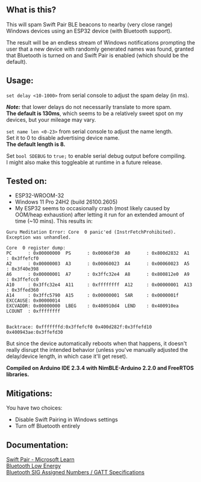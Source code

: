 ## What is this?

This will spam Swift Pair BLE beacons to nearby (very close range) Windows devices using an ESP32 device (with Bluetooth support).

The result will be an endless stream of Windows notifications prompting the user that a new device with randomly generated names was found, granted that Bluetooth is turned on and Swift Pair is enabled (which should be the default).

## Usage: 

```set delay <10-1000>``` from serial console to adjust the spam delay (in ms).

***Note:*** that lower delays do not necessarily translate to more spam.\
**The default is 130ms**, which seems to be a relatively sweet spot on my devices, but your mileage may vary.

```set name len <0-23>``` from serial console to adjust the name length.\
Set it to 0 to disable advertising device name.\
**The default length is 8.**

Set ```bool SDEBUG``` to ```true;``` to enable serial debug output before compiling.\
I might also make this toggleable at runtime in a future release.

## Tested on:
- ESP32-WROOM-32
- Windows 11 Pro 24H2 (build 26100.2605)
- My ESP32 seems to occasionally crash (most likely caused by OOM/heap exhaustion) after letting it run for an extended amount of time (~10 mins). This results in:
```
Guru Meditation Error: Core  0 panic'ed (InstrFetchProhibited). Exception was unhandled.

Core  0 register dump:
PC      : 0x00000000  PS      : 0x00060f30  A0      : 0x800d2832  A1      : 0x3ffefcf0  
A2      : 0x00000003  A3      : 0x00060023  A4      : 0x00060023  A5      : 0x3f40e398  
A6      : 0x00000001  A7      : 0x3ffc32e4  A8      : 0x800812e0  A9      : 0x3ffefcc0  
A10     : 0x3ffc32e4  A11     : 0xffffffff  A12     : 0x00000001  A13     : 0x3ffed360  
A14     : 0x3ffc5790  A15     : 0x00000001  SAR     : 0x0000001f  EXCCAUSE: 0x00000014  
EXCVADDR: 0x00000000  LBEG    : 0x400910d4  LEND    : 0x400910ea  LCOUNT  : 0xffffffff  


Backtrace: 0xfffffffd:0x3ffefcf0 0x400d282f:0x3ffefd10 0x400943ae:0x3ffefd30
```
But since the device automatically reboots when that happens, it doesn't really disrupt the intended behavior (unless you've manually adjusted the delay/device length, in which case it'll get reset).

**Compiled on Arduino IDE 2.3.4 with NimBLE-Arduino 2.2.0 and FreeRTOS libraries.**

## Mitigations:
You have two choices:
- Disable Swift Pairing in Windows settings
- Turn off Bluetooth entirely

## Documentation:
[Swift Pair - Microsoft Learn](https://learn.microsoft.com/en-us/windows-hardware/design/component-guidelines/bluetooth-swift-pair)\
[Bluetooth Low Energy](https://en.wikipedia.org/wiki/Bluetooth_Low_Energy#Technical_details)\
[Bluetooth SIG Assigned Numbers / GATT Specifications](https://bitbucket.org/bluetooth-SIG/public/src/main/assigned_numbers/) 
